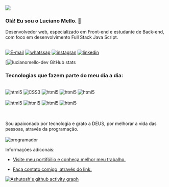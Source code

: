   <img src="https://capsule-render.vercel.app/api?type=wave&color=0B0B61&height=120&whidte=854&section=header&text=%&fontSize=90" /> 
                                                                                

### Olá! Eu sou o Luciano Mello. 👋
Desenvolvedor web, especializado em Front-end e estudante de Back-end, com foco em desenvolvimento Full Stack Java Script.<br>
<br>

[![E-mail](https://img.shields.io/badge/Gmail-D14836?style=for-the-badge&logo=gmail&logoColor=white)](mailto:lucianomello.dev@gmail.com)
[![whatssap](https://img.shields.io/badge/WhatsApp-25D366?style=for-the-badge&logo=whatsapp&logoColor=white)](https://wa.me/5551984399352?text=Ol%C3%A1%21+Luciano+Mello.+Podemos+conversar%2C+sobre+seu+trabalho+de+desenvolvedor%3F+Estou+interessado+em+seu+Job.)
[![instagran](https://img.shields.io/badge/Instagram-E4405F?style=for-the-badge&logo=instagram&logoColor=white)]()
[![linkedin](https://img.shields.io/badge/LinkedIn-0077B5?style=for-the-badge&logo=linkedin&logoColor=white)]()


 [![lucianomello-dev GitHub stats](https://github-readme-stats.vercel.app/api?username=lucianomello-dev&theme=algolia&show_icons=true)                
           

### Tecnologias que fazem parte do meu dia a dia:

<div style=display:inline block><br>
 <img alien="center" alt="html5" src="https://img.shields.io/badge/HTML5-E34F26?style=for-the-badge&logo=html5&logoColor=white">
 <img alien="center" alt="CSS3" src="https://img.shields.io/badge/CSS3-1572B6?style=for-the-badge&logo=css3&logoColor=white">
 <img alien="center" alt="html5" src="https://img.shields.io/badge/JavaScript-F7DF1E?style=for-the-badge&logo=javascript&logoColor=black">
<img alien="center" alt="html5" src="https://img.shields.io/badge/Node.js-43853D?style=for-the-badge&logo=node.js&logoColor=white">
<img alien="center" alt="html5" src="https://img.shields.io/badge/React-20232A?style=for-the-badge&logo=react&logoColor=61DAFB"><br>
<br>
<img alien="center" alt="html5" src="https://img.shields.io/badge/Bootstrap-563D7C?style=for-the-badge&logo=bootstrap&logoColor=white">
<img alien="center" alt="html5" src="https://img.shields.io/badge/GitHub-100000?style=for-the-badge&logo=github&logoColor=white">
<img alien="center" alt="html5" src="https://img.shields.io/badge/TypeScript-007ACC?style=for-the-badge&logo=typescript&logoColor=white">
<img alien="center" alt="html5" src="https://img.shields.io/badge/Markdown-000000?style=for-the-badge&logo=markdown&logoColor=white"><br><br><br>


Sou apaixonado por tecnologia e grato a DEUS, por melhorar a vida das pessoas, através da programação.<br><br>
![programador](https://user-images.githubusercontent.com/129335685/228837826-1d9108e0-1020-4fbe-8288-3630c743308f.png)


Informações adiconais:   
- [Visite meu portifóilio e conheça melhor meu trabalho.](https://github.com/lucianomello-Dev)

- [Faça contato comigo, através do link.](https://wa.me/5551984399352?text=Ol%C3%A1%21+Luciano+Mello.+Podemos+conversar%2C+sobre+seu+trabalho+de+desenvolvedor%3F+Estou+interessado+em+seu+Job.)

[![Ashutosh's github activity graph](https://github-readme-activity-graph.cyclic.app/graph?username=lucianomello-dev&bg_color=00003d&color=24afeb&line=c6b124&point=c8c9d5&area=true&hide_border=true)](https://github.com/ashutosh00710/github-readme-activity-graph)
</div>
          
                                           
                 
           
